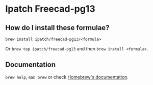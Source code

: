 # Ipatch Freecad-pg13

## How do I install these formulae?

`brew install ipatch/freecad-pg13/<formula>`

Or `brew tap ipatch/freecad-pg13` and then `brew install <formula>`.

## Documentation

`brew help`, `man brew` or check [Homebrew's documentation](https://docs.brew.sh).

